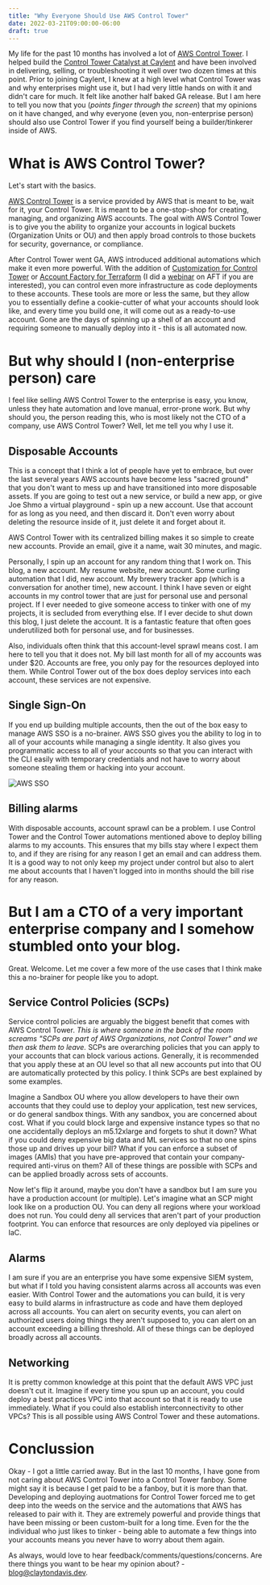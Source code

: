 ```yaml
---
title: "Why Everyone Should Use AWS Control Tower"
date: 2022-03-21T09:00:00-06:00
draft: true
---
```


My life for the past 10 months has involved a lot of [AWS Control Tower](https://aws.amazon.com/controltower/). I helped build the [Control Tower Catalyst at Caylent](https://aws.amazon.com/marketplace/pp/prodview-lvbpoeljjvqmo) and have been involved in delivering, selling, or troubleshooting it well over two dozen times at this point. Prior to joining Caylent, I knew at a high level what Control Tower was and why enterprises might use it, but I had very little hands on with it and didn't care for much. It felt like another half baked GA release. But I am here to tell you now that you (<em>points finger through the screen</em>) that my opinions on it have changed, and why everyone (even you, non-enterprise person) should also use Control Tower if you find yourself being a builder/tinkerer inside of AWS. 

# What is AWS Control Tower?

Let's start with the basics.

[AWS Control Tower](https://aws.amazon.com/controltower/) is a service provided by AWS that is meant to be, wait for it, your Control Tower. It is meant to be a one-stop-shop for creating, managing, and organizing AWS accounts. The goal with AWS Control Tower is to give you the ability to organize your accounts in logical buckets (Organization Units or OU) and then apply broad controls to those buckets for security, governance, or compliance.

After Control Tower went GA, AWS introduced additional automations which make it even more powerful. With the addition of [Customization for Control Tower](https://aws.amazon.com/solutions/implementations/customizations-for-aws-control-tower/) or [Account Factory for Terraform](https://aws.amazon.com/blogs/aws/new-aws-control-tower-account-factory-for-terraform/) (I did a [webinar](https://www.youtube.com/watch?v=cRRDg2tlC6U) on AFT if you are interested), you can control even more infrastructure as code deployments to these accounts. These tools are more or less the same, but they allow you to essentially define a cookie-cutter of what your accounts should look like, and every time you build one, it will come out as a ready-to-use account. Gone are the days of spinning up a shell of an account and requiring someone to manually deploy into it - this is all automated now.


# But why should I (non-enterprise person) care

I feel like selling AWS Control Tower to the enterprise is easy, you know, unless they hate automation and love manual, error-prone work. But why should you, the person reading this, who is most likely not the CTO of a company, use AWS Control Tower? Well, let me tell you why I use it.

## Disposable Accounts

This is a concept that I think a lot of people have yet to embrace, but over the last several years AWS accounts have become less "sacred ground" that you don't want to mess up and have transitioned into more disposable assets. If you are going to test out a new service, or build a new app, or give Joe Shmo a virtual playground - spin up a new account. Use that account for as long as you need, and then discard it. Don't even worry about deleting the resource inside of it, just delete it and forget about it.

AWS Control Tower with its centralized billing makes it so simple to create new accounts. Provide an email, give it a name, wait 30 minutes, and magic.

Personally, I spin up an account for any random thing that I work on. This blog, a new account. My resume website, new account. Some curling automation that I did, new account. My brewery tracker app (which is a conversation for another time), new account. I think I have seven or eight accounts in my control tower that are just for personal use and personal project. If I ever needed to give someone access to tinker with one of my projects, it is secluded from everything else. If I ever decide to shut down this blog, I just delete the account. It is a fantastic feature that often goes underutilized both for personal use, and for businesses.

Also, individuals often think that this account-level sprawl means cost. I am here to tell you that it does not. My bill last month for all of my accounts was under $20. Accounts are free, you only pay for the resources deployed into them. While Control Tower out of the box does deploy services into each account, these services are not expensive.

## Single Sign-On

If you end up building multiple accounts, then the out of the box easy to manage AWS SSO is a no-brainer. AWS SSO gives you the ability to log in to all of your accounts while managing a single identity. It also gives you programmatic access to all of your accounts so that you can interact with the CLI easily with temporary credentials and not have to worry about someone stealing them or hacking into your account.

![AWS SSO](/images/post02-AWS-SSO.png)

## Billing alarms

With disposable accounts, account sprawl can be a problem. I use Control Tower and the Control Tower automations mentioned above to deploy billing alarms to my accounts. This ensures that my bills stay where I expect them to, and if they are rising for any reason I get an email and can address them. It is a good way to not only keep my project under control but also to alert me about accounts that I haven't logged into in months should the bill rise for any reason.


# But I am a CTO of a very important enterprise company and I somehow stumbled onto your blog.

Great. Welcome. Let me cover a few more of the use cases that I think make this a no-brainer for people like you to adopt.


## Service Control Policies (SCPs)

Service control policies are arguably the biggest benefit that comes with AWS Control Tower. <em>This is where someone in the back of the room screams "SCPs are part of AWS Organizations, not Control Tower" and we then ask them to leave.</em> SCPs are overarching policies that you can apply to your accounts that can block various actions. Generally, it is recommended that you apply these at an OU level so that all new accounts put into that OU are automatically protected by this policy. I think SCPs are best explained by some examples.

Imagine a Sandbox OU where you allow developers to have their own accounts that they could use to deploy your application, test new services, or do general sandbox things. With any sandbox, you are concerned about cost. What if you could block large and expensive instance types so that no one accidentally deploys an m5.12xlarge and forgets to shut it down? What if you could deny expensive big data and ML services so that no one spins those up and drives up your bill? What if you can enforce a subset of images (AMIs) that you have pre-approved that contain your company-required anti-virus on them? All of these things are possible with SCPs and can be applied broadly across sets of accounts.

Now let's flip it around, maybe you don't have a sandbox but I am sure you have a production account (or multiple). Let's imagine what an SCP might look like on a production OU. You can deny all regions where your workload does not run. You could deny all services that aren't part of your production footprint. You can enforce that resources are only deployed via pipelines or IaC.

## Alarms

I am sure if you are an enterprise you have some expensive SIEM system, but what if I told you having consistent alarms across all accounts was even easier. With Control Tower and the automations you can build, it is very easy to build alarms in infrastructure as code and have them deployed across all accounts. You can alert on security events, you can alert on authorized users doing things they aren't supposed to, you can alert on an account exceeding a billing threshold. All of these things can be deployed broadly across all accounts.

## Networking

It is pretty common knowledge at this point that the default AWS VPC just doesn't cut it. Imagine if every time you spun up an account, you could deploy a best practices VPC into that account so that it is ready to use immediately. What if you could also establish interconnectivity to other VPCs? This is all possible using AWS Control Tower and these automations.

# Conclussion

Okay - I got a little carried away. But in the last 10 months, I have gone from not caring about AWS Control Tower into a Control Tower fanboy. Some might say it is because I get paid to be a fanboy, but it is more than that. Developing and deploying auotmations for Control Tower forced me to get deep into the weeds on the service and the automations that AWS has released to pair with it. They are extremely powerful and provide things that have been missing or been custom-built for a long time. Even for the the individual who just likes to tinker - being able to automate a few things into your accounts means you never have to worry about them again.

As always, would love to hear feedback/comments/questions/concerns. Are there things you want to be hear my opinion about? - blog@claytondavis.dev.



